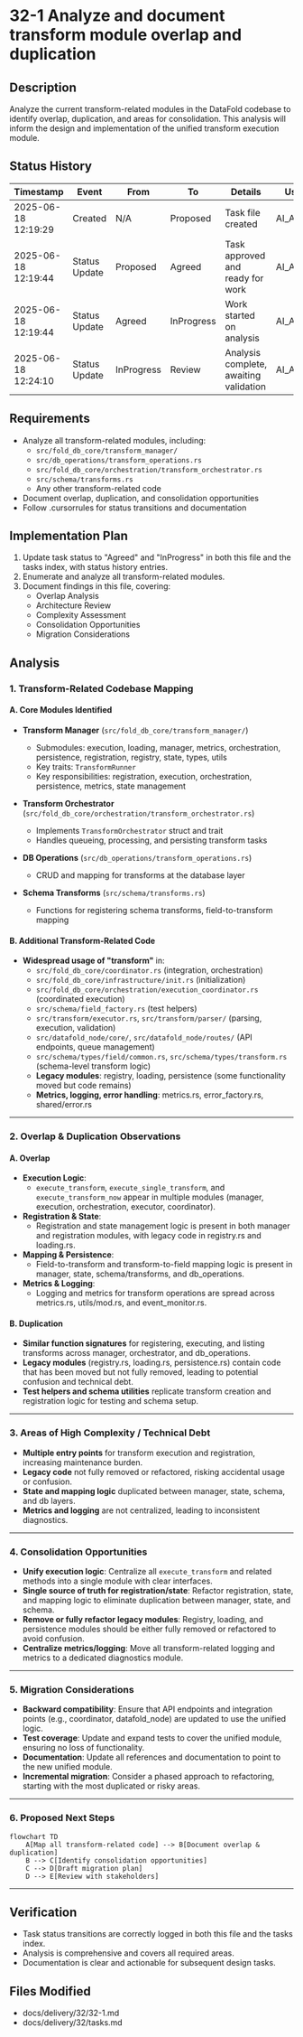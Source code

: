 # 32-1 Analyze and document transform module overlap and duplication

## Description
Analyze the current transform-related modules in the DataFold codebase to identify overlap, duplication, and areas for consolidation. This analysis will inform the design and implementation of the unified transform execution module.

## Status History
| Timestamp           | Event         | From      | To         | Details                | User    |
|---------------------|--------------|-----------|------------|------------------------|---------|
| 2025-06-18 12:19:29 | Created      | N/A       | Proposed   | Task file created      | AI_Agent |
| 2025-06-18 12:19:44 | Status Update | Proposed  | Agreed     | Task approved and ready for work | AI_Agent |
| 2025-06-18 12:19:44 | Status Update | Agreed    | InProgress | Work started on analysis | AI_Agent |
| 2025-06-18 12:24:10 | Status Update | InProgress | Review | Analysis complete, awaiting validation | AI_Agent |

## Requirements
- Analyze all transform-related modules, including:
  - `src/fold_db_core/transform_manager/`
  - `src/db_operations/transform_operations.rs`
  - `src/fold_db_core/orchestration/transform_orchestrator.rs`
  - `src/schema/transforms.rs`
  - Any other transform-related code
- Document overlap, duplication, and consolidation opportunities
- Follow .cursorrules for status transitions and documentation

## Implementation Plan
1. Update task status to "Agreed" and "InProgress" in both this file and the tasks index, with status history entries.
2. Enumerate and analyze all transform-related modules.
3. Document findings in this file, covering:
   - Overlap Analysis
   - Architecture Review
   - Complexity Assessment
   - Consolidation Opportunities
   - Migration Considerations

## Analysis

### 1. Transform-Related Codebase Mapping

#### A. Core Modules Identified
- **Transform Manager** (`src/fold_db_core/transform_manager/`)
  - Submodules: execution, loading, manager, metrics, orchestration, persistence, registration, registry, state, types, utils
  - Key traits: `TransformRunner`
  - Key responsibilities: registration, execution, orchestration, persistence, metrics, state management

- **Transform Orchestrator** (`src/fold_db_core/orchestration/transform_orchestrator.rs`)
  - Implements `TransformOrchestrator` struct and trait
  - Handles queueing, processing, and persisting transform tasks

- **DB Operations** (`src/db_operations/transform_operations.rs`)
  - CRUD and mapping for transforms at the database layer

- **Schema Transforms** (`src/schema/transforms.rs`)
  - Functions for registering schema transforms, field-to-transform mapping

#### B. Additional Transform-Related Code
- **Widespread usage of "transform"** in:
  - `src/fold_db_core/coordinator.rs` (integration, orchestration)
  - `src/fold_db_core/infrastructure/init.rs` (initialization)
  - `src/fold_db_core/orchestration/execution_coordinator.rs` (coordinated execution)
  - `src/schema/field_factory.rs` (test helpers)
  - `src/transform/executor.rs`, `src/transform/parser/` (parsing, execution, validation)
  - `src/datafold_node/core/`, `src/datafold_node/routes/` (API endpoints, queue management)
  - `src/schema/types/field/common.rs`, `src/schema/types/transform.rs` (schema-level transform logic)
  - **Legacy modules**: registry, loading, persistence (some functionality moved but code remains)
  - **Metrics, logging, error handling**: metrics.rs, error_factory.rs, shared/error.rs

---

### 2. Overlap & Duplication Observations

#### A. Overlap
- **Execution Logic**: 
  - `execute_transform`, `execute_single_transform`, and `execute_transform_now` appear in multiple modules (manager, execution, orchestration, executor, coordinator).
- **Registration & State**:
  - Registration and state management logic is present in both manager and registration modules, with legacy code in registry.rs and loading.rs.
- **Mapping & Persistence**:
  - Field-to-transform and transform-to-field mapping logic is present in manager, state, schema/transforms, and db_operations.
- **Metrics & Logging**:
  - Logging and metrics for transform operations are spread across metrics.rs, utils/mod.rs, and event_monitor.rs.

#### B. Duplication
- **Similar function signatures** for registering, executing, and listing transforms across manager, orchestrator, and db_operations.
- **Legacy modules** (registry.rs, loading.rs, persistence.rs) contain code that has been moved but not fully removed, leading to potential confusion and technical debt.
- **Test helpers and schema utilities** replicate transform creation and registration logic for testing and schema setup.

---

### 3. Areas of High Complexity / Technical Debt
- **Multiple entry points** for transform execution and registration, increasing maintenance burden.
- **Legacy code** not fully removed or refactored, risking accidental usage or confusion.
- **State and mapping logic** duplicated between manager, state, schema, and db layers.
- **Metrics and logging** are not centralized, leading to inconsistent diagnostics.

---

### 4. Consolidation Opportunities
- **Unify execution logic**: Centralize all `execute_transform` and related methods into a single module with clear interfaces.
- **Single source of truth for registration/state**: Refactor registration, state, and mapping logic to eliminate duplication between manager, state, and schema.
- **Remove or fully refactor legacy modules**: Registry, loading, and persistence modules should be either fully removed or refactored to avoid confusion.
- **Centralize metrics/logging**: Move all transform-related logging and metrics to a dedicated diagnostics module.

---

### 5. Migration Considerations
- **Backward compatibility**: Ensure that API endpoints and integration points (e.g., coordinator, datafold_node) are updated to use the unified logic.
- **Test coverage**: Update and expand tests to cover the unified module, ensuring no loss of functionality.
- **Documentation**: Update all references and documentation to point to the new unified module.
- **Incremental migration**: Consider a phased approach to refactoring, starting with the most duplicated or risky areas.

---

### 6. Proposed Next Steps

```mermaid
flowchart TD
    A[Map all transform-related code] --> B[Document overlap & duplication]
    B --> C[Identify consolidation opportunities]
    C --> D[Draft migration plan]
    D --> E[Review with stakeholders]
```

---

## Verification
- Task status transitions are correctly logged in both this file and the tasks index.
- Analysis is comprehensive and covers all required areas.
- Documentation is clear and actionable for subsequent design tasks.

## Files Modified
- docs/delivery/32/32-1.md
- docs/delivery/32/tasks.md